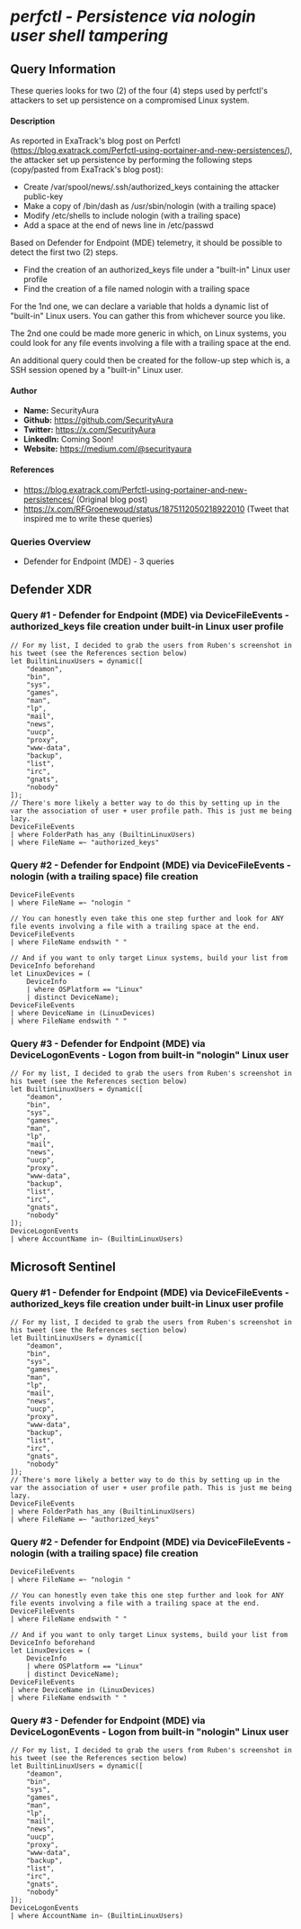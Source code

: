# *perfctl - Persistence via nologin user shell tampering*

## Query Information

These queries looks for two (2) of the four (4) steps used by perfctl's attackers to set up persistence on a compromised Linux system.

#### Description

As reported in ExaTrack's blog post on Perfctl (https://blog.exatrack.com/Perfctl-using-portainer-and-new-persistences/), the attacker set up persistence by performing the following steps (copy/pasted from ExaTrack's blog post):

- Create /var/spool/news/.ssh/authorized_keys containing the attacker public-key
- Make a copy of /bin/dash as /usr/sbin/nologin (with a trailing space)
- Modify /etc/shells to include nologin (with a trailing space)
- Add a space at the end of news line in /etc/passwd

Based on Defender for Endpoint (MDE) telemetry, it should be possible to detect the first two (2) steps.

- Find the creation of an authorized_keys file under a "built-in" Linux user profile
- Find the creation of a file named nologin with a trailing space

For the 1nd one, we can declare a variable that holds a dynamic list of "built-in" Linux users. You can gather this from whichever source you like.

The 2nd one could be made more generic in which, on Linux systems, you could look for any file events involving a file with a trailing space at the end.

An additional query could then be created for the follow-up step which is, a SSH session opened by a "built-in" Linux user.

#### Author
- **Name:** SecurityAura
- **Github:** https://github.com/SecurityAura
- **Twitter:** https://x.com/SecurityAura
- **LinkedIn:** Coming Soon!
- **Website:** https://medium.com/@securityaura

#### References

- https://blog.exatrack.com/Perfctl-using-portainer-and-new-persistences/ (Original blog post)
- https://x.com/RFGroenewoud/status/1875112050218922010 (Tweet that inspired me to write these queries)

### Queries Overview ###

- Defender for Endpoint (MDE) - 3 queries

## Defender XDR ##
### Query #1 - Defender for Endpoint (MDE) via DeviceFileEvents - authorized_keys file creation under built-in Linux user profile ###
```KQL
// For my list, I decided to grab the users from Ruben's screenshot in his tweet (see the References section below)
let BuiltinLinuxUsers = dynamic([
    "deamon",
    "bin",
    "sys",
    "games",
    "man",
    "lp",
    "mail",
    "news",
    "uucp",
    "proxy",
    "www-data",
    "backup",
    "list",
    "irc",
    "gnats",
    "nobody"
]);
// There's more likely a better way to do this by setting up in the var the association of user + user profile path. This is just me being lazy.
DeviceFileEvents
| where FolderPath has_any (BuiltinLinuxUsers)
| where FileName =~ "authorized_keys"
```
### Query #2 - Defender for Endpoint (MDE) via DeviceFileEvents - nologin (with a trailing space) file creation ###
```KQL
DeviceFileEvents
| where FileName =~ "nologin "

// You can honestly even take this one step further and look for ANY file events involving a file with a trailing space at the end.
DeviceFileEvents
| where FileName endswith " "

// And if you want to only target Linux systems, build your list from DeviceInfo beforehand
let LinuxDevices = (
    DeviceInfo
    | where OSPlatform == "Linux"
    | distinct DeviceName);
DeviceFileEvents
| where DeviceName in (LinuxDevices)
| where FileName endswith " "
```
### Query #3 - Defender for Endpoint (MDE) via DeviceLogonEvents - Logon from built-in "nologin" Linux user ###
```KQL
// For my list, I decided to grab the users from Ruben's screenshot in his tweet (see the References section below)
let BuiltinLinuxUsers = dynamic([
    "deamon",
    "bin",
    "sys",
    "games",
    "man",
    "lp",
    "mail",
    "news",
    "uucp",
    "proxy",
    "www-data",
    "backup",
    "list",
    "irc",
    "gnats",
    "nobody"
]);
DeviceLogonEvents
| where AccountName in~ (BuiltinLinuxUsers)
```
## Microsoft Sentinel ##
### Query #1 - Defender for Endpoint (MDE) via DeviceFileEvents - authorized_keys file creation under built-in Linux user profile ###
```KQL
// For my list, I decided to grab the users from Ruben's screenshot in his tweet (see the References section below)
let BuiltinLinuxUsers = dynamic([
    "deamon",
    "bin",
    "sys",
    "games",
    "man",
    "lp",
    "mail",
    "news",
    "uucp",
    "proxy",
    "www-data",
    "backup",
    "list",
    "irc",
    "gnats",
    "nobody"
]);
// There's more likely a better way to do this by setting up in the var the association of user + user profile path. This is just me being lazy.
DeviceFileEvents
| where FolderPath has_any (BuiltinLinuxUsers)
| where FileName =~ "authorized_keys"
```
### Query #2 - Defender for Endpoint (MDE) via DeviceFileEvents - nologin (with a trailing space) file creation ###
```KQL
DeviceFileEvents
| where FileName =~ "nologin "

// You can honestly even take this one step further and look for ANY file events involving a file with a trailing space at the end.
DeviceFileEvents
| where FileName endswith " "

// And if you want to only target Linux systems, build your list from DeviceInfo beforehand
let LinuxDevices = (
    DeviceInfo
    | where OSPlatform == "Linux"
    | distinct DeviceName);
DeviceFileEvents
| where DeviceName in (LinuxDevices)
| where FileName endswith " "
```
### Query #3 - Defender for Endpoint (MDE) via DeviceLogonEvents - Logon from built-in "nologin" Linux user ###
```KQL
// For my list, I decided to grab the users from Ruben's screenshot in his tweet (see the References section below)
let BuiltinLinuxUsers = dynamic([
    "deamon",
    "bin",
    "sys",
    "games",
    "man",
    "lp",
    "mail",
    "news",
    "uucp",
    "proxy",
    "www-data",
    "backup",
    "list",
    "irc",
    "gnats",
    "nobody"
]);
DeviceLogonEvents
| where AccountName in~ (BuiltinLinuxUsers)
```
